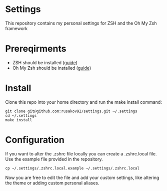 # Settings
This repository contains my personal settings for ZSH and the Oh My Zsh framework

# Prereqirments
* ZSH should be installed ([guide](https://github.com/ohmyzsh/ohmyzsh/blob/master/README.md#prerequisites))
* Oh My Zsh should be installed ([guide](https://github.com/ohmyzsh/ohmyzsh/blob/master/README.md#basic-installation))

# Install
Clone this repo into your home directory and run the make install command:
```shell
git clone git@github.com:rusakov92/settings.git ~/.settings
cd ~/.settings
make install
```

# Configuration
If you want to alter the .zshrc file locally you can create a .zshrc.local file. Use the example file provided in the repository.
```shell
cp ~/.settings/.zshrc.local.example ~/.settings/.zshrc.local
```
Now you are free to edit the file and add your custom settings, like altering the theme or adding custom personal aliases.
